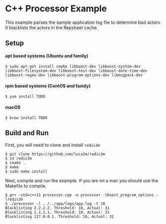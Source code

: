 # C++ Processor Example

This example parses the sample application log file to determine bad
actors. It blacklists the actors in the Repsheet cache.

## Setup

#### apt based systems (Ubuntu and family)

```
$ sudo apt-get install cmake libboost-dev libboost-system-dev libboost-filesystem-dev libboost-test-dev libboost-date-time-dev libboost-regex-dev libboost-program-options-dev libmsgpack-dev
```

#### rpm based systems (CentOS and family)

```
$ yum install TODO
```

#### macOS

```
$ brew install TODO
```

## Build and Run

First, you will need to clone and install `redis3m`

```
$ git clone https://github.com/luca3m/redis3m
$ cd redis3m
$ cmake .
$ make
$ sudo make install
```

Next, compile and run the example. If you are on a mac you should use
the Makefile to compile.

```
$ g++ -std=c++11 processor.cpp -o processor -lboost_program_options -lredis3m
$ ./processor -l ../../app/logs/app.log -t 10
Blacklisting 2.2.2.2. Threshold: 10, Actual: 31
Blacklisting 1.1.1.1. Threshold: 10, Actual: 31
Blacklisting 127.0.0.1. Threshold: 10, Actual: 31
```
